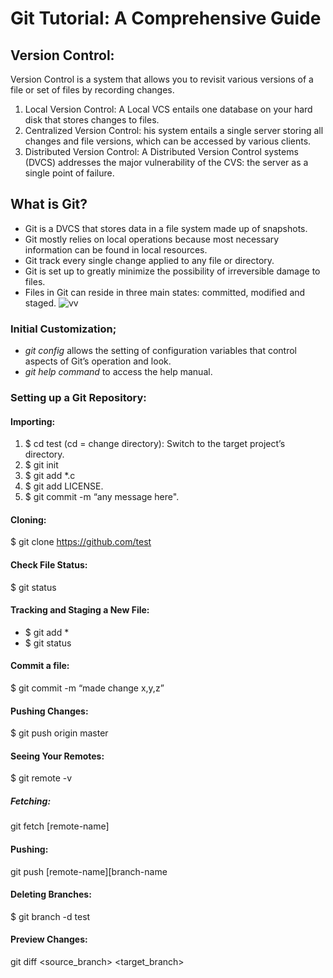 # Git Tutorial: A Comprehensive Guide

## Version Control:
Version Control is a system that allows you to revisit various versions of a file or set of files by recording changes. 
1. Local Version Control: A Local VCS entails one database on your hard disk that stores changes to files.
2. Centralized Version Control: his system entails a single server storing all changes and file versions, which can be accessed by various clients.
3. Distributed Version Control: A Distributed Version Control systems (DVCS) addresses the major vulnerability of the CVS: the server as a single point of failure.

## What is Git?
* Git is a DVCS that stores data in a file system made up of snapshots. 
* Git mostly relies on local operations because most necessary information can be found in local resources.
* Git track every single change applied to any file or directory.
* Git is set up to greatly minimize the possibility of irreversible damage to files.
* Files in Git can reside in three main states: committed, modified and staged.
![vv](https://blog.udemy.com/wp-content/uploads/2015/08/image066.png)

### Initial Customization;
* *git config* allows the setting of configuration variables that control aspects of Git’s operation and look.
* *git help command* to access the help manual.

### Setting up a Git Repository:

#### Importing:
1. $ cd test (cd = change directory): Switch to the target project’s directory.
2. $ git init
3. $ git add *.c
4. $ git add LICENSE.
5. $ git commit -m “any message here".

#### Cloning:
$ git clone https://github.com/test

#### Check File Status:
$ git status

#### Tracking and Staging a New File:
* $ git add *
* $ git status

#### Commit a file:
$ git commit -m “made change x,y,z”

#### Pushing Changes:
$ git push origin master

#### Seeing Your Remotes:
$ git remote -v

##### Fetching:
git fetch [remote-name]

#### Pushing: 
git push [remote-name][branch-name

#### Deleting Branches:
$ git branch -d test

#### Preview Changes:
git diff <source_branch> <target_branch>
